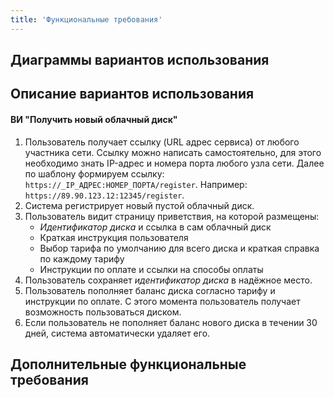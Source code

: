 ```yaml
---
title: 'Функциональные требования'
---
```


## Диаграммы вариантов использования

## Описание вариантов использования
#### ВИ "Получить новый облачный диск"
1. Пользователь получает ссылку (URL адрес сервиса) от любого участника сети. Ссылку можно написать самостоятельно, для этого необходимо знать IP-адрес и номера порта любого узла сети. Далее по шаблону формируем ссылку: `https://_IP_АДРЕС:НОМЕР_ПОРТА/register`. Например: `https://89.90.123.12:12345/register`.
2. Система регистрирует новый пустой облачный диск.
3. Пользователь видит страницу приветствия, на которой размещены:
	* _Идентификатор диска_ и ссылка в сам облачный диск
	* Краткая инструкция пользователя
	* Выбор тарифа по умолчанию для всего диска и краткая справка по каждому тарифу
	* Инструкции по оплате и ссылки на способы оплаты
4. Пользователь сохраняет _идентификатор диска_ в надёжное место.
5. Пользователь пополняет баланс диска согласно тарифу и инструкции по оплате. С этого момента пользователь получает возможность пользоваться диском.
6. Если пользователь не пополняет баланс нового диска в течении 30 дней, система автоматически удаляет его.

## Дополнительные функциональные требования